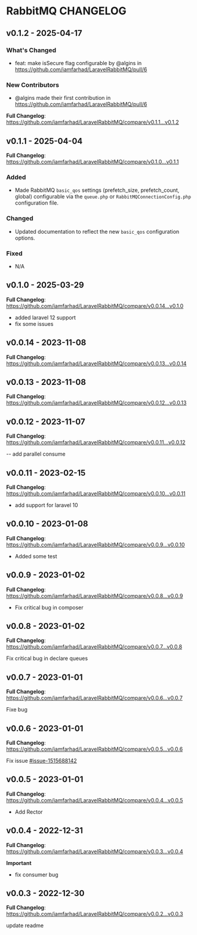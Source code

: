 # RabbitMQ CHANGELOG

## v0.1.2 - 2025-04-17

### What's Changed

* feat: make isSecure flag configurable by @algins in https://github.com/iamfarhad/LaravelRabbitMQ/pull/6

### New Contributors

* @algins made their first contribution in https://github.com/iamfarhad/LaravelRabbitMQ/pull/6

**Full Changelog**: https://github.com/iamfarhad/LaravelRabbitMQ/compare/v0.1.1...v0.1.2

## v0.1.1 - 2025-04-04

**Full Changelog**: https://github.com/iamfarhad/LaravelRabbitMQ/compare/v0.1.0...v0.1.1

### Added

- Made RabbitMQ `basic_qos` settings (prefetch_size, prefetch_count, global) configurable via the `queue.php` or `RabbitMQConnectionConfig.php` configuration file.

### Changed

- Updated documentation to reflect the new `basic_qos` configuration options.

### Fixed

- N/A

## v0.1.0 - 2025-03-29

**Full Changelog**: https://github.com/iamfarhad/LaravelRabbitMQ/compare/v0.0.14...v0.1.0

- added laravel 12 support
- fix some issues

## v0.0.14 - 2023-11-08

**Full Changelog**: https://github.com/iamfarhad/LaravelRabbitMQ/compare/v0.0.13...v0.0.14

## v0.0.13 - 2023-11-08

**Full Changelog**: https://github.com/iamfarhad/LaravelRabbitMQ/compare/v0.0.12...v0.0.13

## v0.0.12 - 2023-11-07

**Full Changelog**: https://github.com/iamfarhad/LaravelRabbitMQ/compare/v0.0.11...v0.0.12

-- add parallel consume

## v0.0.11 - 2023-02-15

**Full Changelog**: https://github.com/iamfarhad/LaravelRabbitMQ/compare/v0.0.10...v0.0.11

- add support for laravel 10

## v0.0.10 - 2023-01-08

**Full Changelog**: https://github.com/iamfarhad/LaravelRabbitMQ/compare/v0.0.9...v0.0.10

- Added some test

## v0.0.9 - 2023-01-02

**Full Changelog**: https://github.com/iamfarhad/LaravelRabbitMQ/compare/v0.0.8...v0.0.9

- Fix critical bug in composer

## v0.0.8 - 2023-01-02

**Full Changelog**: https://github.com/iamfarhad/LaravelRabbitMQ/compare/v0.0.7...v0.0.8

Fix critical bug in declare queues

## v0.0.7 - 2023-01-01

**Full Changelog**: https://github.com/iamfarhad/LaravelRabbitMQ/compare/v0.0.6...v0.0.7

Fixe bug

## v0.0.6 - 2023-01-01

**Full Changelog**: https://github.com/iamfarhad/LaravelRabbitMQ/compare/v0.0.5...v0.0.6

Fix issue [#issue-1515688142](https://github.com/iamfarhad/LaravelRabbitMQ/issues/1#issue-1515688142)

## v0.0.5 - 2023-01-01

**Full Changelog**: https://github.com/iamfarhad/LaravelRabbitMQ/compare/v0.0.4...v0.0.5

- Add Rector

## v0.0.4 - 2022-12-31

**Full Changelog**: https://github.com/iamfarhad/LaravelRabbitMQ/compare/v0.0.3...v0.0.4

**Important**

- fix consumer bug

## v0.0.3 - 2022-12-30

**Full Changelog**: https://github.com/iamfarhad/LaravelRabbitMQ/compare/v0.0.2...v0.0.3

update readme
